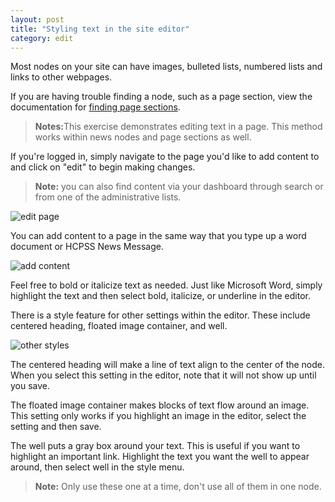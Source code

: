 ```yaml
---
layout: post
title: "Styling text in the site editor"
category: edit
---
```


Most nodes on your site can have images, bulleted lists, numbered lists and links to other webpages.

If you are having trouble finding a node, such as a page section, view the documentation for [finding page sections](/schoolsites-help/nodes/2014/07/15/finding-content/).

<blockquote>
<strong>Notes:</strong>This exercise demonstrates editing text in a page. This method works within news nodes and page sections as well.
</blockquote>

If you're logged in, simply navigate to the page you'd like to add content to and click on "edit" to begin making changes.

<blockquote>
<strong>Note:</strong> you can also find content via your dashboard through search or from one of the administrative lists.
</blockquote> 

![edit page](/schoolsites-help/images/pages/edit.png)

<a name="wysiwyg"></a>

You can add content to a page in the same way that you type up a word document or HCPSS News Message.

![add content](/schoolsites-help/images/pages/page-wysiwyg.png)

Feel free to bold or italicize text as needed. Just like Microsoft Word, simply highlight the text and then select bold, italicize, or underline in the editor.

There is a style feature for other settings within the editor. These include centered heading, floated image container, and well. 

![other styles](/schoolsites-help/images/pages/other-styles.png)

The centered heading will make a line of text align to the center of the node. When you select this setting in the editor, note that it will not show up until you save. 

The floated image container makes blocks of text flow around an image. This setting only works if you highlight an image in the editor, select the setting and then save. 

The well puts a gray box around your text. This is useful if you want to highlight an important link. Highlight the text you want the well to appear around, then select well in the style menu.

<blockquote>
  <p><strong>Note:</strong> Only use these one at a time, don't use all of them in one node.</p>
</blockquote>
